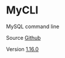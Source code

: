 # MyCLI

MySQL command line

Source [Github](https://github.com/dbcli/mycli)

Version [1.16.0](https://github.com/dbcli/mycli/releases/tag/v1.16.0)
